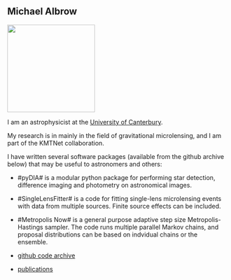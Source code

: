 ## Michael Albrow

<img src="https://www.canterbury.ac.nz/science/contact-us/people/1491883343260_Michael-Albrow-staff-profile-low.jpg" width="200">

I am an astrophysicist at the [University of Canterbury](http:canterbury.ac.nz).

My research is in mainly in the field of gravitational microlensing, and I am part of the KMTNet collaboration.

I have written several software packages (available from the github archive below) that may be useful to astronomers and others:

 - #pyDIA# is a modular python package for performing star detection, difference imaging and photometry on astronomical images.

 - #SingleLensFitter# is a code for fitting single-lens microlensing events with data from multiple sources. Finite source effects can be 
   included.

 - #Metropolis Now# is a general purpose adaptive step size Metropolis-Hastings sampler. The code runs multiple parallel Markov chains, 
   and proposal distributions can be based on indvidual chains or the ensemble.


 - [github code archive](https://github.com/MichaelDAlbrow)
 - [publications](https://ui.adsabs.harvard.edu/search/filter_database_fq_database=AND&filter_database_fq_database=database%3A%22astronomy%22&fq=%7B!type%3Daqp%20v%3D%24fq_database%7D&fq_database=(database%3A%22astronomy%22)&q=%20author%3A%22Albrow%2C%20M.%22&sort=date%20desc%2C%20bibcode%20desc&p_=0)
 

